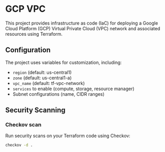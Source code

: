 # GCP VPC

This project provides infrastructure as code (IaC) for deploying a Google Cloud Platform (GCP) Virtual Private Cloud (VPC) network and associated resources using Terraform.

## Configuration

The project uses variables for customization, including:

- `region` (default: us-central1)
- `zone` (default: us-central1-a)
- `vpc_name` (default: tf-vpc-network)
- `services` to enable (compute, storage, resource manager)
- Subnet configurations (name, CIDR ranges)

## Security Scanning

### Checkov scan

Run security scans on your Terraform code using Checkov:

```bash
checkov -d .
```
